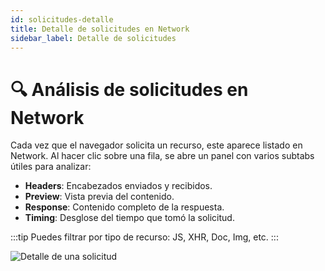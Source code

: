 ```yaml
---
id: solicitudes-detalle
title: Detalle de solicitudes en Network
sidebar_label: Detalle de solicitudes
---
```


# 🔍 Análisis de solicitudes en Network

Cada vez que el navegador solicita un recurso, este aparece listado en Network. Al hacer clic sobre una fila, se abre un panel con varios subtabs útiles para analizar:

- **Headers**: Encabezados enviados y recibidos.
- **Preview**: Vista previa del contenido.
- **Response**: Contenido completo de la respuesta.
- **Timing**: Desglose del tiempo que tomó la solicitud.

:::tip
Puedes filtrar por tipo de recurso: JS, XHR, Doc, Img, etc.
:::

![Detalle de una solicitud](/img/network-request-detail.png)
